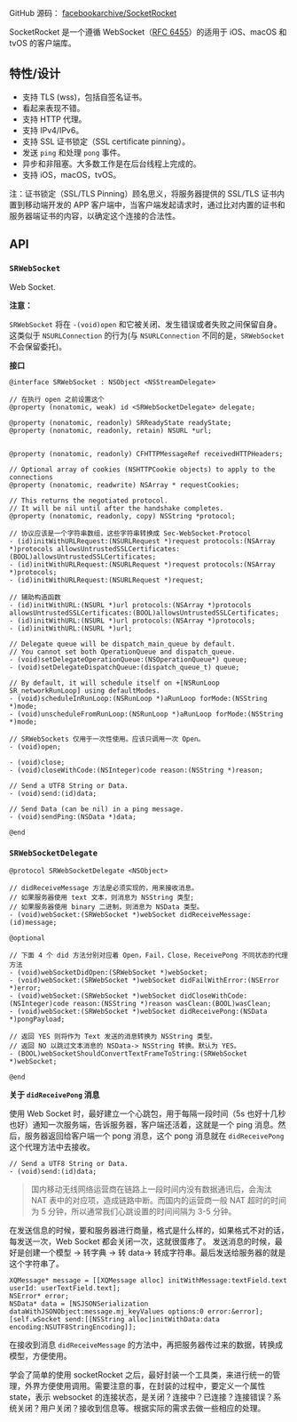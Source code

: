 GitHub 源码： [facebookarchive/SocketRocket](https://github.com/facebookarchive/SocketRocket)

SocketRocket 是一个遵循 WebSocket（[RFC 6455](https://tools.ietf.org/html/rfc6455)）的适用于 iOS、macOS 和 tvOS 的客户端库。

## 特性/设计

* 支持 TLS (wss)，包括自签名证书。
* 看起来表现不错。
* 支持 HTTP 代理。
* 支持 IPv4/IPv6。
* 支持 SSL 证书锁定（SSL certificate pinning）。
* 发送 `ping` 和处理 `pong` 事件。
* 异步和非阻塞。大多数工作是在后台线程上完成的。
* 支持 iOS，macOS，tvOS。

注：证书锁定（SSL/TLS Pinning）顾名思义，将服务器提供的 SSL/TLS 证书内置到移动端开发的 APP 客户端中，当客户端发起请求时，通过比对内置的证书和服务器端证书的内容，以确定这个连接的合法性。



## API

### `SRWebSocket`

Web Socket.

**注意：**

`SRWebSocket` 将在 `-(void)open` 和它被关闭、发生错误或者失败之间保留自身。这类似于 `NSURLConnection` 的行为(与 `NSURLConnection` 不同的是，`SRWebSocket` 不会保留委托)。

**接口**

```objc
@interface SRWebSocket : NSObject <NSStreamDelegate>

// 在执行 open 之前设置这个
@property (nonatomic, weak) id <SRWebSocketDelegate> delegate;

@property (nonatomic, readonly) SRReadyState readyState;
@property (nonatomic, readonly, retain) NSURL *url;


@property (nonatomic, readonly) CFHTTPMessageRef receivedHTTPHeaders;

// Optional array of cookies (NSHTTPCookie objects) to apply to the connections
@property (nonatomic, readwrite) NSArray * requestCookies;

// This returns the negotiated protocol.
// It will be nil until after the handshake completes.
@property (nonatomic, readonly, copy) NSString *protocol;

// 协议应该是一个字符串数组，这些字符串转换成 Sec-WebSocket-Protocol
- (id)initWithURLRequest:(NSURLRequest *)request protocols:(NSArray *)protocols allowsUntrustedSSLCertificates:(BOOL)allowsUntrustedSSLCertificates;
- (id)initWithURLRequest:(NSURLRequest *)request protocols:(NSArray *)protocols;
- (id)initWithURLRequest:(NSURLRequest *)request;

// 辅助构造函数
- (id)initWithURL:(NSURL *)url protocols:(NSArray *)protocols allowsUntrustedSSLCertificates:(BOOL)allowsUntrustedSSLCertificates;
- (id)initWithURL:(NSURL *)url protocols:(NSArray *)protocols;
- (id)initWithURL:(NSURL *)url;

// Delegate queue will be dispatch_main_queue by default.
// You cannot set both OperationQueue and dispatch_queue.
- (void)setDelegateOperationQueue:(NSOperationQueue*) queue;
- (void)setDelegateDispatchQueue:(dispatch_queue_t) queue;

// By default, it will schedule itself on +[NSRunLoop SR_networkRunLoop] using defaultModes.
- (void)scheduleInRunLoop:(NSRunLoop *)aRunLoop forMode:(NSString *)mode;
- (void)unscheduleFromRunLoop:(NSRunLoop *)aRunLoop forMode:(NSString *)mode;

// SRWebSockets 仅用于一次性使用。应该只调用一次 Open。
- (void)open;

- (void)close;
- (void)closeWithCode:(NSInteger)code reason:(NSString *)reason;

// Send a UTF8 String or Data.
- (void)send:(id)data;

// Send Data (can be nil) in a ping message.
- (void)sendPing:(NSData *)data;

@end
```



### `SRWebSocketDelegate`

```objc
@protocol SRWebSocketDelegate <NSObject>

// didReceiveMessage 方法是必须实现的，用来接收消息。
// 如果服务器使用 text 文本，则消息为 NSString 类型; 
// 如果服务器使用 binary 二进制，则消息为 NSData 类型。
- (void)webSocket:(SRWebSocket *)webSocket didReceiveMessage:(id)message;

@optional

// 下面 4 个 did 方法分别对应着 Open，Fail，Close，ReceivePong 不同状态的代理方法
- (void)webSocketDidOpen:(SRWebSocket *)webSocket;
- (void)webSocket:(SRWebSocket *)webSocket didFailWithError:(NSError *)error;
- (void)webSocket:(SRWebSocket *)webSocket didCloseWithCode:(NSInteger)code reason:(NSString *)reason wasClean:(BOOL)wasClean;
- (void)webSocket:(SRWebSocket *)webSocket didReceivePong:(NSData *)pongPayload;

// 返回 YES 则将作为 Text 发送的消息转换为 NSString 类型。
// 返回 NO 以跳过文本消息的 NSData-> NSString 转换。默认为 YES。
- (BOOL)webSocketShouldConvertTextFrameToString:(SRWebSocket *)webSocket;

@end
```



**关于 `didReceivePong` 消息**

使用 Web Socket 时，最好建立一个心跳包，用于每隔一段时间（5s 也好十几秒也好）通知一次服务端，告诉服务器，客户端还活着，这就是一个 ping 消息。然后，服务器返回给客户端一个 pong 消息，这个 pong 消息就在 `didReceivePong` 这个代理方法中去接收。

```objc
// Send a UTF8 String or Data.
- (void)send:(id)data;
```

> 国内移动无线网络运营商在链路上一段时间内没有数据通讯后，会淘汰 NAT 表中的对应项，造成链路中断。而国内的运营商一般 NAT 超时的时间为 5 分钟，所以通常我们心跳设置的时间间隔为 3-5 分钟。

在发送信息的时候，要和服务器进行商量，格式是什么样的，如果格式不对的话，每发送一次，Web Socket 都会关闭一次，这就很蛋疼了。
发送消息的时候，最好是创建一个模型 -> 转字典 -> 转 data-> 转成字符串。最后发送给服务器的就是这个字符串了。

```objc
XQMessage* message = [[XQMessage alloc] initWithMessage:textField.text userId: userTextField.text];
NSError* error;
NSData* data = [NSJSONSerialization dataWithJSONObject:message.mj_keyValues options:0 error:&error];    
[self.wSocket send:[[NSString alloc]initWithData:data encoding:NSUTF8StringEncoding]];
```

在接收到消息 `didReceiveMessage` 的方法中，再把服务器传过来的数据，转换成模型，方便使用。

学会了简单的使用 socketRocket 之后，最好封装一个工具类，来进行统一的管理，外界方便使用调用。需要注意的事，在封装的过程中，要定义一个属性 state，表示 websocket 的连接状态，是关闭？连接中？已连接？连接错误？系统关闭？用户关闭？接收到信息等。根据实际的需求去做一些相应的处理。
